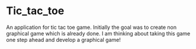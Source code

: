 # Tic_tac_toe
An application for tic tac toe game.
Initially the goal was to create non graphical game which is already done. 
I am thinking about taking this game one step ahead and develop a graphical game!
